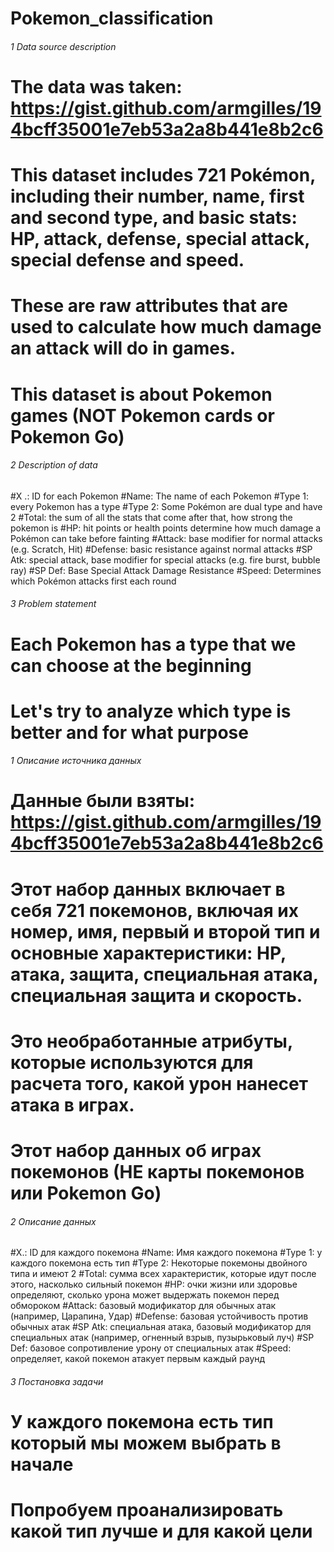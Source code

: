 # Pokemon_classification
###### 1 Data source description ####
# The data was taken: https://gist.github.com/armgilles/194bcff35001e7eb53a2a8b441e8b2c6
# This dataset includes 721 Pokémon, including their number, name, first and second type, and basic stats: HP, attack, defense, special attack, special defense and speed.
# These are raw attributes that are used to calculate how much damage an attack will do in games.
# This dataset is about Pokemon games (NOT Pokemon cards or Pokemon Go)

###### 2 Description of data ####
#X .: ID for each Pokemon
#Name: The name of each Pokemon
#Type 1: every Pokemon has a type
#Type 2: Some Pokémon are dual type and have 2
#Total: the sum of all the stats that come after that, how strong the pokemon is
#HP: hit points or health points determine how much damage a Pokémon can take before fainting
#Attack: base modifier for normal attacks (e.g. Scratch, Hit)
#Defense: basic resistance against normal attacks
#SP Atk: special attack, base modifier for special attacks (e.g. fire burst, bubble ray)
#SP Def: Base Special Attack Damage Resistance
#Speed: Determines which Pokémon attacks first each round

###### 3 Problem statement ####
# Each Pokemon has a type that we can choose at the beginning
# Let's try to analyze which type is better and for what purpose 


###### 1 Описание источника данных ####
# Данные были взяты: https://gist.github.com/armgilles/194bcff35001e7eb53a2a8b441e8b2c6
# Этот набор данных включает в себя 721 покемонов, включая их номер, имя, первый и второй тип и основные характеристики: HP, атака, защита, специальная атака, специальная защита и скорость.
# Это необработанные атрибуты, которые используются для расчета того, какой урон нанесет атака в играх. 
# Этот набор данных об играх покемонов (НЕ карты покемонов или Pokemon Go)

###### 2 Описание данных ####
#X.: ID для каждого покемона
#Name: Имя каждого покемона
#Type 1: у каждого покемона есть тип
#Type 2:  Некоторые покемоны двойного типа и имеют 2
#Total: сумма всех характеристик, которые идут после этого, насколько сильный покемон
#HP: очки жизни или здоровье определяют, сколько урона может выдержать покемон перед обмороком
#Attack: базовый модификатор для обычных атак (например, Царапина, Удар)
#Defense: базовая устойчивость против обычных атак
#SP Atk: специальная атака, базовый модификатор для специальных атак (например, огненный взрыв, пузырьковый луч)
#SP Def: базовое сопротивление урону от специальных атак
#Speed: определяет, какой покемон атакует первым каждый раунд

###### 3 Постановка задачи ####
# У каждого покемона есть тип который мы можем выбрать в начале
# Попробуем проанализировать какой тип лучше и для какой цели
